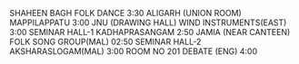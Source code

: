 SHAHEEN BAGH
FOLK DANCE
3:30
ALIGARH (UNION ROOM)
MAPPILAPPATU 
3:00
JNU (DRAWING HALL)
WIND INSTRUMENTS(EAST) 
3:00
SEMINAR HALL-1
KADHAPRASANGAM 
2:50
JAMIA (NEAR CANTEEN)
FOLK SONG GROUP(MAL)
02:50
SEMINAR HALL-2
AKSHARASLOGAM(MAL)
3:00
ROOM NO 201
DEBATE (ENG)
4:00
